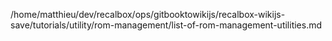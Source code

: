 /home/matthieu/dev/recalbox/ops/gitbooktowikijs/recalbox-wikijs-save/tutorials/utility/rom-management/list-of-rom-management-utilities.md